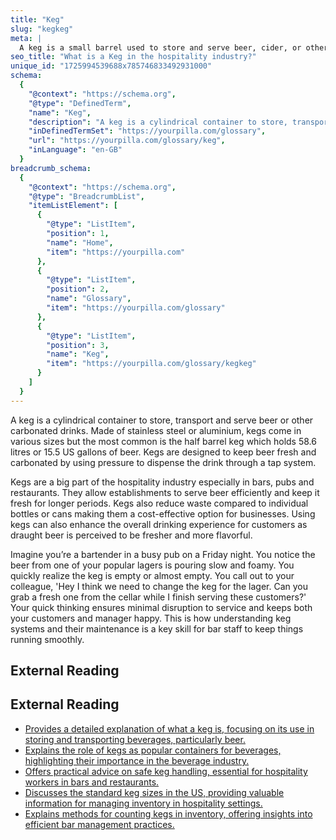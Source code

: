 ```yaml
---
title: "Keg"
slug: "kegkeg"
meta: |
  A keg is a small barrel used to store and serve beer, cider, or other beverages in restaurants, bars, and cafes. It helps maintain freshness and ease of dispensing.
seo_title: "What is a Keg in the hospitality industry?"
unique_id: "1725994539688x785746833492931000"
schema:
  {
    "@context": "https://schema.org",
    "@type": "DefinedTerm",
    "name": "Keg",
    "description": "A keg is a cylindrical container to store, transport and serve beer or other carbonated drinks. Made of stainless steel or aluminium, kegs come in various sizes, with the most common being the half barrel keg which holds 58.6 litres or 15.5 US gallons of beer. They are designed to keep beer fresh and carbonated by using pressure to dispense the drink through a tap system.",
    "inDefinedTermSet": "https://yourpilla.com/glossary",
    "url": "https://yourpilla.com/glossary/keg",
    "inLanguage": "en-GB"
  }
breadcrumb_schema:
  {
    "@context": "https://schema.org",
    "@type": "BreadcrumbList",
    "itemListElement": [
      {
        "@type": "ListItem",
        "position": 1,
        "name": "Home",
        "item": "https://yourpilla.com"
      },
      {
        "@type": "ListItem",
        "position": 2,
        "name": "Glossary",
        "item": "https://yourpilla.com/glossary"
      },
      {
        "@type": "ListItem",
        "position": 3,
        "name": "Keg",
        "item": "https://yourpilla.com/glossary/kegkeg"
      }
    ]
  }
---
```


A keg is a cylindrical container to store, transport and serve beer or other carbonated drinks. Made of stainless steel or aluminium, kegs come in various sizes but the most common is the half barrel keg which holds 58.6 litres or 15.5 US gallons of beer. Kegs are designed to keep beer fresh and carbonated by using pressure to dispense the drink through a tap system.

Kegs are a big part of the hospitality industry especially in bars, pubs and restaurants. They allow establishments to serve beer efficiently and keep it fresh for longer periods. Kegs also reduce waste compared to individual bottles or cans making them a cost-effective option for businesses. Using kegs can also enhance the overall drinking experience for customers as draught beer is perceived to be fresher and more flavorful.

Imagine you’re a bartender in a busy pub on a Friday night. You notice the beer from one of your popular lagers is pouring slow and foamy. You quickly realize the keg is empty or almost empty. You call out to your colleague, 'Hey I think we need to change the keg for the lager. Can you grab a fresh one from the cellar while I finish serving these customers?' Your quick thinking ensures minimal disruption to service and keeps both your customers and manager happy. This is how understanding keg systems and their maintenance is a key skill for bar staff to keep things running smoothly.

## External Reading



## External Reading

*   [Provides a detailed explanation of what a keg is, focusing on its use in storing and transporting beverages, particularly beer.](https://colonelbeer.com/beer-serving-glossary/keg/#:~:text=A%20keg%20is%20a%20container,and%20transport%20beverages%2C%20typically%20beer.)
*   [Explains the role of kegs as popular containers for beverages, highlighting their importance in the beverage industry.](https://www.keykeg.com/blog/what-is-a-keg/)
*   [Offers practical advice on safe keg handling, essential for hospitality workers in bars and restaurants.](https://societyinsurance.com/blog/a-guide-to-safe-keg-handling/)
*   [Discusses the standard keg sizes in the US, providing valuable information for managing inventory in hospitality settings.](https://coldbreakusa.com/blogs/draft-knowledge-101/us-keg-sizes-and-their-measurement-in-barrels?srsltid=AfmBOoqmOALbSbAKoPzDRmHp3xlSlVa7Yf8dOktgnRqNM0BNVMct7oB8)
*   [Explains methods for counting kegs in inventory, offering insights into efficient bar management practices.](https://bevspot.com/blog/how-to-count-a-keg-in-inventory-bar-management/)